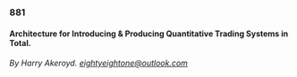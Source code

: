 ### 881

#### Architecture for Introducing &amp; Producing Quantitative Trading Systems in Total.


###### By Harry Akeroyd. eightyeightone@outlook.com

